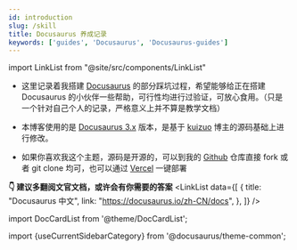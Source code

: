 ```yaml
---
id: introduction
slug: /skill
title: Docusaurus 养成记录
keywords: ['guides', 'Docusaurus', 'Docusaurus-guides']
---
```

import LinkList from "@site/src/components/LinkList"


- 这里记录着我搭建 [Docusaurus](https://docusaurus.io/) 的部分踩坑过程，希望能够给正在搭建 Docusaurus 的小伙伴一些帮助，可行性均进行过验证，可放心食用。（只是一个针对自己个人的记录，严格意义上并不算是教学文档）  

- 本博客使用的是 [Docusaurus 3.x](https://docusaurus.io/zh-CN/blog/2022/08/01/announcing-docusaurus-2.0) 版本，是基于 [kuizuo](https://kuizuo.cn/) 博主的源码基础上进行修改。

- 如果你喜欢我这个主题，源码是开源的，可以到我的 [Github](https://github.com/Seasir-Hyde/Hydoc/) 仓库直接 fork 或者 git clone 均可，也可以通过 [Vercel](https://vercel.com/new/clone?repository-url=https://github.com/Seasir-Hyde/Hydoc/tree/main&project-name=blog&repo-name=blog) 一键部署


**👇 建议多翻阅文官文档，或许会有你需要的答案**
<LinkList
  data={[
    {
      title: "Docusaurus 中文",
      link: "https://docusaurus.io/zh-CN/docs",
    },
  ]}
/>

import DocCardList from '@theme/DocCardList'; 

import {useCurrentSidebarCategory} from '@docusaurus/theme-common';

<!-- <DocCardList items={useCurrentSidebarCategory().items}/> -->